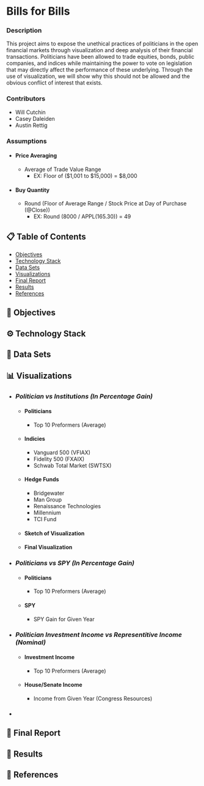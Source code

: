 # Bills for Bills
### Description
This project aims to expose the unethical practices of politicians in the open financial markets through visualization and deep analysis of their financial transactions. Politicians have been allowed to trade equities, bonds, public companies, and indices while maintaining the power to vote on legislation that may directly affect the performance of these underlying. Through the use of visualization, we will show why this should not be allowed and the obvious conflict of interest that exists.

### Contributors
* Will Cutchin
* Casey Daleiden
* Austin Rettig

### Assumptions
* #### Price Averaging
  * Average of Trade Value Range
    * EX: Floor of ($1,001 to $15,000) = $8,000
    
* #### Buy Quantity
  * Round (Floor of Average Range / Stock Price at Day of Purchase (@Close))
    * EX: Round (8000 / APPL(165.30)) = 49


## 📋 Table of Contents
   * [Objectives](#-objectives)
   * [Technology Stack](#-technology-stack)
   * [Data Sets](#-data-sets)
   * [Visualizations](#-visualizations)
   * [Final Report](#-final-report)
   * [Results](#-results)
   * [References](#-references)
   
## 📌 Objectives

## ⚙ Technology Stack

## 📃 Data Sets

## 📊 Visualizations
* ### *Politician vs Institutions (In Percentage Gain)*
  * #### Politicians
    * Top 10 Preformers (Average)
  * #### Indicies
    * Vanguard 500 (VFIAX)
    * Fidelity 500 (FXAIX)
    * Schwab Total Market (SWTSX)
  * #### Hedge Funds
    * Bridgewater
    * Man Group
    * Renaissance Technologies
    * Millennium
    * TCI Fund
  * #### Sketch of Visualization
  * #### Final Visualization
* ### *Politicians vs SPY (In Percentage Gain)*
  * #### Politicians
    * Top 10 Preformers (Average)
  * #### SPY
    * SPY Gain for Given Year
* ### *Politician Investment Income vs Representitive Income (Nominal)*
  * #### Investment Income
    * Top 10 Preformers (Average)
  * #### House/Senate Income
    * Income from Given Year (Congress Resources)
* ###


## 📰 Final Report

## 📢 Results

## 🔗 References
